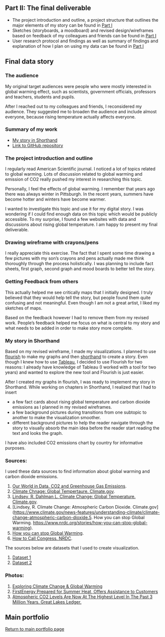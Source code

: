 ## Part II: The final deliverable

* The project introduction and outline, a project structure that outlines the major elements of my story can be found in [Part I](final_p1.md)
* Sketches (storyboards, a moodboard) and revised design/wireframes based on feedback of my colleagues and friends can be found in [Part I](final_p1.md)
* User research protocol and findings as well as summary of findings and  explanation of how I plan on using my data can be found in [Part I](final_p1.md)

## Final data story

### The audience

My original target audiences were people who were mostly interested in global warming effect, such as scientists, government officials, professors and teachers, students and pupils. 

After I reached out to my colleagues and friends, I reconsidered my audience. They suggested me to broaden the audience and include almost everyone, because rising temperature actually affects everyone. 

### Summary of my work

- [My story in Shorthand](https://preview.shorthand.com/OmtbX0wgD7gBBrOd)
- [Link to GitHub repository](https://github.com/koshka77/mfurin-vizstory)

### The project introduction and outline

I regularly read American Scientific journal. I noticed a lot of topics related to global warming. Lots of discussion related to global warming and emission of CO2 really pushed my interest in researching this topic.

Personally, I feel the effects of global warming. I remember that years ago there was always winter in Pittsburgh. In the recent years, summers have become hotter and winters have become warmer. 

I wanted to investigate this topic and use it for my digital story. I was wondering if I could find enough data on this topic which would be publicly accessible. To my surprise, I found a few websites with data and discussions about rising global temperature. I am happy to present my final deliverable. 

### Drawing wireframe with crayons/pens

I really appreciate this exercise. The fact that I spent some time drawing a few pictures with my son’s crayons and pens actually made me think thoroughly through the process holistically. I was planning to include fact sheets, first graph, second graph and mood boards to better tell the story.  

### Getting Feedback from others

This actually helped me see critically maps that I initially designed. I truly believed that they would help tell the story, but people found them quite confusing and not meaningful. Even though I am not a great artist, I liked my sketches of maps. 

Based on the feedback however I had to remove them from my revised work. People’s feedback helped me focus on what is central to my story and what needs to be added in order to make story more complete. 

### My story in Shorthand

Based on my revised wireframe, I made my visualizations. I planned to use [flourish](https://flourish.studio/) to make my graphs and then [shorthand](https://shorthand.com/) to create a story. Even though I knew how to use [Tableau](https://www.tableau.com/), I decided to use Flourish for two reasons: I already have knowledge of Tableau (I worked with a tool for two years) and wanted to explore the new tool and Flourish is just easier. 

After I created my graphs in flourish, I was ready to implement my story in Shorthand. While working on chapters in Shorthand, I realized that I had to insert 
-	a few fact cards about rising global temperature and carbon dioxide emissions as I planned in my revised wireframes. 
-	a few background pictures during transitions from one subtopic to another to make the visualization smoother.
- different background pictures to help the reader navigate through the story to visually absorb the main idea before the reader start reading the text and looks the graph. 

I have also included CO2 emissions chart by country for informative purposes. 

### Sources:
I used these data sources to find information about global warming and carbon dioxide emissions. 

1. [Our World in Data. CO2 and Greenhouse Gas Emissions](https://ourworldindata.org/co2-and-other-greenhouse-gas-emissions).
2. [Climate Chnage: Global Tempertaure. Climate.gov](https://www.climate.gov/news-features/understanding-climate/climate-change-global-temperature).
3. [Lindsey, R. Dahlman L. Climate Change: Global Temperature. Climate.gov](https://www.climate.gov/news-features/understanding-climate/climate-change-global-temperature#:~:text=According%20to%20the%20NOAA%202019,more%20than%20twice%20as%20great).
4. [Lindsey, R. Climate Change: Atmospheric Carbon Dioxide. Climate.gov](https://www.climate.gov/news-features/understanding-climate/climate-change-atmospheric-carbon-dioxide.5. How you can stop Global Warming. https://www.nrdc.org/stories/how-you-can-stop-global-warming).
5. [How you can stop Global Warming](https://www.nrdc.org/stories/how-you-can-stop-global-warming).
6. [How to Call Congress. NRDC](https://www.nrdc.org/stories/how-call-congress).


The sources below are datasets that I used to create visualization. 

1. [Dataset 1](https://www.ncdc.noaa.gov/cag/global/time-series)
2. [Dataset 2](https://climatedataguide.ucar.edu/climate-data/overview-carbon-dioxide-co2-data-sets)


### Photos:

1. [Exploring Climate Change & Global Warming](https://www.azocleantech.com/article.aspx?ArticleID=898)
2. [FirstEnergy Prepared for Summer Heat, Offers Assistance to Customers](https://www.firstenergycorp.com/newsroom/featured_stories/summer-heat.html)
3. [Atmospheric CO2 Levels Are Now At The Highest Level In The Past 3 Million Years. Great Lakes Ledger.](
https://greatlakesledger.com/2019/04/06/atmospheric-co2-levels-are-now-at-the-highest-level-in-the-past-3-million-years/)


## Main portfolio
[Return to main portfolio page](README.md)

